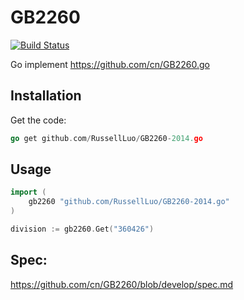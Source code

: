 # GB2260

[![Build Status](https://img.shields.io/travis/damonchen/gb2260.svg?style=flat)](https://travis-ci.org/damonchen/gb2260)

Go implement https://github.com/cn/GB2260.go


## Installation

Get the code:

```go
go get github.com/RussellLuo/GB2260-2014.go
```


## Usage

```go
import (
    gb2260 "github.com/RussellLuo/GB2260-2014.go"
)

division := gb2260.Get("360426")
```


## Spec:

https://github.com/cn/GB2260/blob/develop/spec.md
